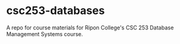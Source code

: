 # csc253-databases
A repo for course materials for Ripon College's CSC 253 Database Management Systems course.
